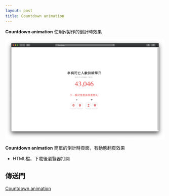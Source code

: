 ```yaml
---
layout: post
title: Countdown animation
---
```


**Countdown animation** 使用js製作的倒計時效果


![Accordion Element](https://github.com/vincent531/css/raw/master/images/Countdown.png "Accordion Element")

**Countdown animation** 簡單的倒計時頁面，有動態翻頁效果

- HTML檔，下載後瀏覽器打開

## 傳送門

[Countdown animation](https://github.com/vincent531/css/blob/master/Countdown.html) 
